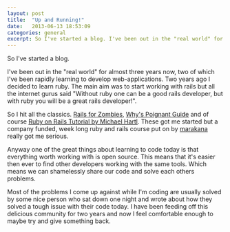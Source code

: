 ```yaml
---
layout: post
title:  "Up and Running!"
date:   2013-06-13 18:53:09
categories: general
excerpt: So I've started a blog. I've been out in the "real world" for almost three years now, two of which I've been rapidly learning to develop web-applications. Two years ago I decided to learn ruby. The main aim was to start working with rails but all the internet gurus said "Without ruby one can be a good rails developer, but with ruby you will be a great rails developer!".
---
```


So I've started a blog.

I've been out in the "real world" for almost three years now, two of which I've
been rapidly learning to develop web-applications. Two years ago I decided to
learn ruby. The main aim was to start working with rails but all the internet
gurus said "Without ruby one can be a good rails developer, but with ruby you
will be a great rails developer!".

So I hit all the classics. [Rails for Zombies][railsforzombies], [Why's Poignant
Guide][poignant-guide] and of course [Ruby on Rails Tutorial by Michael
Hartl][michaelhartl]. These got me started but a company funded, week long ruby
and rails course put on by [marakana][marakana] really got me serious.

Anyway one of the great things about learning to code today is that everything
worth working with is open source. This means that it's easier then ever to find
other developers working with the same tools. Which means we can shamelessly
share our code and solve each others problems.

Most of the problems I come up against while I'm coding are usually solved by
some nice person who sat down one night and wrote about how they solved a tough
issue with their code today. I have been feeding off this delicious community
for two years and now I feel comfortable enough to maybe try and give something
back.

[railsforzombies]: http://www.codeschool.com/courses/rails-for-zombies-redux
[poignant-guide]: http://mislav.uniqpath.com/poignant-guide/
[michaelhartl]: http://ruby.railstutorial.org/ruby-on-rails-tutorial-book
[marakana]: http://marakana.com/
